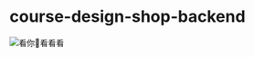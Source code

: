 # course-design-shop-backend
![看你🐎看看看](https://th.bing.com/th/id/R.0c74c076824d0c18256ac70a9480acc7?rik=i2xPaQ2ZHswErQ&pid=ImgRaw&r=0)
